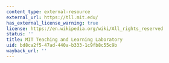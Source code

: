 ```yaml
---
content_type: external-resource
external_url: https://tll.mit.edu/
has_external_license_warning: true
license: https://en.wikipedia.org/wiki/All_rights_reserved
status: ''
title: MIT Teaching and Learning Laboratory
uid: bd8ca2f5-47ad-440a-b333-1c9fb8c55c9b
wayback_url: ''
---
```

